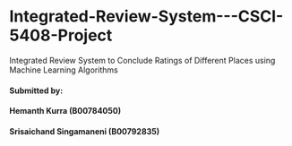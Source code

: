 # Integrated-Review-System---CSCI-5408-Project
Integrated Review System to Conclude Ratings of Different Places using Machine Learning Algorithms 

#### Submitted by:
#### Hemanth Kurra (B00784050)
#### Srisaichand Singamaneni (B00792835)
